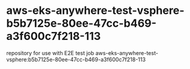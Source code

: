 # aws-eks-anywhere-test-vsphere-b5b7125e-80ee-47cc-b469-a3f600c7f218-113
repository for use with E2E test job aws-eks-anywhere-test-vsphere:b5b7125e-80ee-47cc-b469-a3f600c7f218-113
